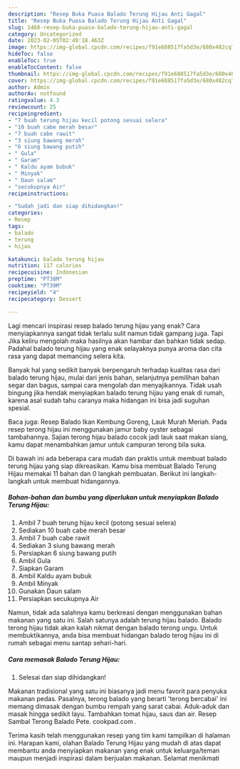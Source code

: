 ```yaml
---
description: "Resep Buka Puasa Balado Terung Hijau Anti Gagal"
title: "Resep Buka Puasa Balado Terung Hijau Anti Gagal"
slug: 1468-resep-buka-puasa-balado-terung-hijau-anti-gagal
category: Uncategorized
date: 2023-02-05T02:49:18.463Z
image: https://img-global.cpcdn.com/recipes/f91e688517fa5d3e/680x482cq70/balado-terung-hijau-foto-resep-utama.jpg
hideToc: false
enableToc: true
enableTocContent: false
thumbnail: https://img-global.cpcdn.com/recipes/f91e688517fa5d3e/680x482cq70/balado-terung-hijau-foto-resep-utama.jpg
cover: https://img-global.cpcdn.com/recipes/f91e688517fa5d3e/680x482cq70/balado-terung-hijau-foto-resep-utama.jpg
author: Admin
authorAv: notfound
ratingvalue: 4.3
reviewcount: 25
recipeingredient:
- "7 buah terung hijau kecil potong sesuai selera"
- "10 buah cabe merah besar"
- "7 buah cabe rawit"
- "3 siung bawang merah"
- "6 siung bawang putih"
- " Gula"
- " Garam"
- " Kaldu ayam bubuk"
- " Minyak"
- " Daun salam"
- "secukupnya Air"
recipeinstructions:

- "Sudah jadi dan siap dihidangkan!"
categories:
- Resep
tags:
- balado
- terung
- hijau

katakunci: balado terung hijau 
nutrition: 117 calories
recipecuisine: Indonesian
preptime: "PT38M"
cooktime: "PT39M"
recipeyield: "4"
recipecategory: Dessert

---
```



Lagi mencari inspirasi resep balado terung hijau yang enak? Cara menyiapkannya sangat tidak terlalu sulit namun tidak gampang juga. Tapi Jika keliru mengolah maka hasilnya akan hambar dan bahkan tidak sedap. Padahal balado terung hijau yang enak selayaknya punya aroma dan cita rasa yang dapat memancing selera kita.


Banyak hal yang sedikit banyak berpengaruh terhadap kualitas rasa dari balado terung hijau, mulai dari jenis bahan, selanjutnya pemilihan bahan segar dan bagus, sampai cara mengolah dan menyajikannya. Tidak usah bingung jika hendak menyiapkan balado terung hijau yang enak di rumah, karena asal sudah tahu caranya maka hidangan ini bisa jadi suguhan spesial.

Baca juga: Resep Balado Ikan Kembung Goreng, Lauk Murah Meriah. Pada resep terong hijau ini menggunakan jamur baby oyster sebagai tambahannya. Sajian terong hijau balado cocok jadi lauk saat makan siang, kamu dapat menambahkan jamur untuk campuran terong bila suka.


Di bawah ini ada beberapa cara mudah dan praktis untuk membuat balado terung hijau yang siap dikreasikan. Kamu bisa membuat Balado Terung Hijau memakai 11 bahan dan 0 langkah pembuatan. Berikut ini langkah-langkah untuk membuat hidangannya.

<!--inarticleads1-->

##### Bahan-bahan dan bumbu yang diperlukan untuk menyiapkan Balado Terung Hijau:

1. Ambil 7 buah terung hijau kecil (potong sesuai selera)
1. Sediakan 10 buah cabe merah besar
1. Ambil 7 buah cabe rawit
1. Sediakan 3 siung bawang merah
1. Persiapkan 6 siung bawang putih
1. Ambil  Gula
1. Siapkan  Garam
1. Ambil  Kaldu ayam bubuk
1. Ambil  Minyak
1. Gunakan  Daun salam
1. Persiapkan secukupnya Air


Namun, tidak ada salahnya kamu berkreasi dengan menggunakan bahan makanan yang satu ini. Salah satunya adalah terung hijau balado. Balado terong hijau tidak akan kalah nikmat dengan balado terong ungu. Untuk membuktikannya, anda bisa membuat hidangan balado terog hijau ini di rumah sebagai menu santap sehari-hari. 

<!--inarticleads2-->

##### Cara memasak Balado Terung Hijau:


1. Selesai dan siap dihidangkan!

Makanan tradisional yang satu ini biasanya jadi menu favorit para penyuka makanan pedas. Pasalnya, terong balado yang berarti &#39;terong bercabai&#39; ini memang dimasak dengan bumbu rempah yang sarat cabai. Aduk-aduk dan masak hingga sedikit layu. Tambahkan tomat hijau, saus dan air. Resep Sambal Terong Balado Pete. cookpad.com . 

Terima kasih telah menggunakan resep yang tim kami tampilkan di halaman ini. Harapan kami, olahan Balado Terung Hijau yang mudah di atas dapat membantu anda menyiapkan makanan yang enak untuk keluarga/teman maupun menjadi inspirasi dalam berjualan makanan. Selamat menikmati
